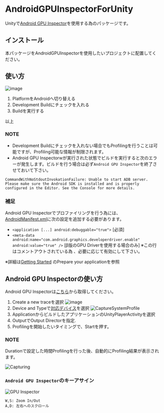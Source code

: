 # AndroidGPUInspectorForUnity

Unityで[Android GPU Inspector](https://gpuinspector.dev/)を使用する為のパッケージです。

## インストール

本パッケージをAndroidGPUInspectorを使用したいプロジェクトに配置してください。

## 使い方

![image](https://user-images.githubusercontent.com/29646672/139030370-48abcf2d-686e-44f7-9858-475d7b394258.png)

1. PlatformをAndroidへ切り替える
2. Development Buildにチェックを入れる
3. Buildを実行する

以上

### NOTE

- Development Buildにチェックを入れない場合でもProfilingを行うことは可能ですが、Profiling可能な情報が制限されます。
- Android GPU Inspectorwが実行された状態でビルドを実行すると次のエラーが発生します。ビルドを行う場合は必ず`Android GPU Inspector`を終了させておいて下さい。


```
CommandWithNoStdoutInvokationFailure: Unable to start ADB server. Please make sure the Android SDK is installed and is properly configured in the Editor. See the Console for more details.
```

### 補足

Android GPU Inspectorでプロファイリングを行う為には、[AndroidManifest.xml](https://github.com/katsumasa/AndroidGPUInspectorForUnity/blob/master/Assets/Plugins/Android/AndroidManifest.xml)に次の設定を追加する必要があります。

- `<application [...] android:debuggable="true">`  [必須]
- `<meta-data android:name="com.android.graphics.developerdriver.enable" android:value="true" />` [β版のGPU Driverを使用する場合のみ]
  ※この行はコメントアウトされている為 、必要に応じて有効にして下さい。

※詳細は[Getting Started](https://gpuinspector.dev/docs/getting-started) のPrepare your applicationを参照

## Android GPU Inspectorの使い方

Android GPU Inspectorは[こちら](https://github.com/google/agi)から取得してください。




1. Create a new traceを選択
  ![image](https://user-images.githubusercontent.com/29646672/139036473-87555766-e761-437c-bdee-8605734ef541.png)
2. Device and Typeで[対応デバイス](https://gpuinspector.dev/docs/devices)を選択
  ![CaptureSystemProfile](https://user-images.githubusercontent.com/29646672/139029565-b9cbf54d-1061-4ef2-a031-a79dc4358711.jpg)
3. ApplicationからビルドしたアプリケーションのUnityPlayerActivityを選択
4. OutputでOutput Directorを指定.
5. Profilingを開始したいタイミングで、Startを押す。

### NOTE

Durationで設定した時間Profilingを行った後、自動的にProfiling結果が表示されます。

![Capturing](https://user-images.githubusercontent.com/29646672/139029618-0a1571eb-42e0-4c7c-be12-aff1aec2c9aa.jpg)

### `Android GPU Inspector`のキーアサイン

![GPU Inspector](https://user-images.githubusercontent.com/29646672/139029653-a49d6d42-526e-4939-a751-7416ac0a744d.jpg)

```
W,S: Zoom In/Out
A,D: 左右へのスクロール
```
